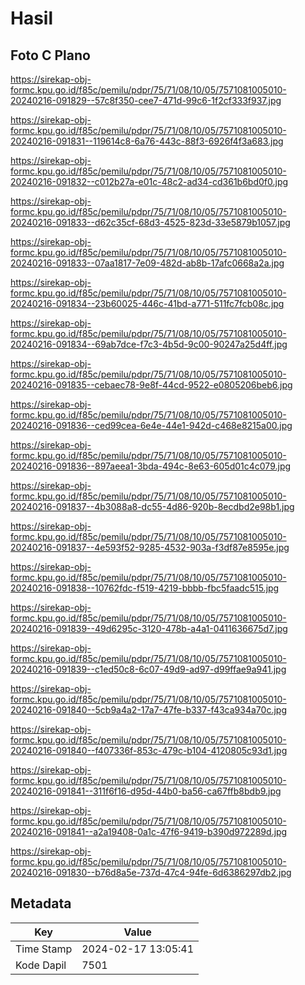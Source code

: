 # Hasil

## Foto C Plano

https://sirekap-obj-formc.kpu.go.id/f85c/pemilu/pdpr/75/71/08/10/05/7571081005010-20240216-091829--57c8f350-cee7-471d-99c6-1f2cf333f937.jpg

https://sirekap-obj-formc.kpu.go.id/f85c/pemilu/pdpr/75/71/08/10/05/7571081005010-20240216-091831--119614c8-6a76-443c-88f3-6926f4f3a683.jpg

https://sirekap-obj-formc.kpu.go.id/f85c/pemilu/pdpr/75/71/08/10/05/7571081005010-20240216-091832--c012b27a-e01c-48c2-ad34-cd361b6bd0f0.jpg

https://sirekap-obj-formc.kpu.go.id/f85c/pemilu/pdpr/75/71/08/10/05/7571081005010-20240216-091833--d62c35cf-68d3-4525-823d-33e5879b1057.jpg

https://sirekap-obj-formc.kpu.go.id/f85c/pemilu/pdpr/75/71/08/10/05/7571081005010-20240216-091833--07aa1817-7e09-482d-ab8b-17afc0668a2a.jpg

https://sirekap-obj-formc.kpu.go.id/f85c/pemilu/pdpr/75/71/08/10/05/7571081005010-20240216-091834--23b60025-446c-41bd-a771-511fc7fcb08c.jpg

https://sirekap-obj-formc.kpu.go.id/f85c/pemilu/pdpr/75/71/08/10/05/7571081005010-20240216-091834--69ab7dce-f7c3-4b5d-9c00-90247a25d4ff.jpg

https://sirekap-obj-formc.kpu.go.id/f85c/pemilu/pdpr/75/71/08/10/05/7571081005010-20240216-091835--cebaec78-9e8f-44cd-9522-e0805206beb6.jpg

https://sirekap-obj-formc.kpu.go.id/f85c/pemilu/pdpr/75/71/08/10/05/7571081005010-20240216-091836--ced99cea-6e4e-44e1-942d-c468e8215a00.jpg

https://sirekap-obj-formc.kpu.go.id/f85c/pemilu/pdpr/75/71/08/10/05/7571081005010-20240216-091836--897aeea1-3bda-494c-8e63-605d01c4c079.jpg

https://sirekap-obj-formc.kpu.go.id/f85c/pemilu/pdpr/75/71/08/10/05/7571081005010-20240216-091837--4b3088a8-dc55-4d86-920b-8ecdbd2e98b1.jpg

https://sirekap-obj-formc.kpu.go.id/f85c/pemilu/pdpr/75/71/08/10/05/7571081005010-20240216-091837--4e593f52-9285-4532-903a-f3df87e8595e.jpg

https://sirekap-obj-formc.kpu.go.id/f85c/pemilu/pdpr/75/71/08/10/05/7571081005010-20240216-091838--10762fdc-f519-4219-bbbb-fbc5faadc515.jpg

https://sirekap-obj-formc.kpu.go.id/f85c/pemilu/pdpr/75/71/08/10/05/7571081005010-20240216-091839--49d6295c-3120-478b-a4a1-0411636675d7.jpg

https://sirekap-obj-formc.kpu.go.id/f85c/pemilu/pdpr/75/71/08/10/05/7571081005010-20240216-091839--c1ed50c8-6c07-49d9-ad97-d99ffae9a941.jpg

https://sirekap-obj-formc.kpu.go.id/f85c/pemilu/pdpr/75/71/08/10/05/7571081005010-20240216-091840--5cb9a4a2-17a7-47fe-b337-f43ca934a70c.jpg

https://sirekap-obj-formc.kpu.go.id/f85c/pemilu/pdpr/75/71/08/10/05/7571081005010-20240216-091840--f407336f-853c-479c-b104-4120805c93d1.jpg

https://sirekap-obj-formc.kpu.go.id/f85c/pemilu/pdpr/75/71/08/10/05/7571081005010-20240216-091841--311f6f16-d95d-44b0-ba56-ca67ffb8bdb9.jpg

https://sirekap-obj-formc.kpu.go.id/f85c/pemilu/pdpr/75/71/08/10/05/7571081005010-20240216-091841--a2a19408-0a1c-47f6-9419-b390d972289d.jpg

https://sirekap-obj-formc.kpu.go.id/f85c/pemilu/pdpr/75/71/08/10/05/7571081005010-20240216-091830--b76d8a5e-737d-47c4-94fe-6d6386297db2.jpg


## Metadata

| Key        | Value               |
| ---------- | ------------------- |
| Time Stamp | 2024-02-17 13:05:41 |
| Kode Dapil | 7501                |



